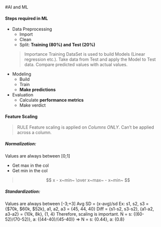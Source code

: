 #AI and ML

#### Steps required in ML
* Data Preprocessing
  * Import
  * Clean
  * Split: **Training (80%) and Test (20%)**
  >Importance
  Training DataSet is used to build Models (Linear regression etc.).
  Take data from Test and apply the Model to Test data.
  Compare predicted values with actual values.
* Modeling
  * Build
  * Train
  * **Make predictions**
* Evaluation
  * Calculate **performance metrics**
  * Make verdict

#### Feature Scaling
> RULE
> Feature scaling is applied on *Columns ONLY*. Can’t be applied across a column.

##### Normalization: 
Values are always between [0;1]
* Get max in the col
* Get min in the col
> $$ x - x~min~ \over x~max~ - x~min~ $$
##### Standardization: 
Values are always between [-3;+3]
Avg
SD
= (x-avg)/sd
Ex: s1, s2, s3 = {$70k, $60k, $52k}, a1, a2, a3 = {45, 44, 40}
Diff = {s1-s2, s3-s2}, {a1-a2, a3-a2} = {10k, 8k}, {1, 4}
Therefore, scaling is important.
N = s: {(60-52)/(70-52)}, a: {(44-40)/(45-40)}
=> N = s: {0.44}, a: {0.8}
